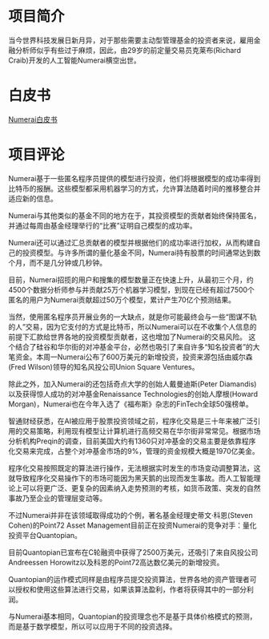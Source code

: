 # 项目简介
当今世界科技发展日新月异，对于那些需要主动型管理基金的投资者来说，雇用金融分析师似乎有些过于麻烦，因此，由29岁的前定量交易员克莱布(Richard Craib)开发的人工智能Numerai横空出世。
# 白皮书
[Numerai白皮书]("../refs/Numerai白皮书.pdf")
# 项目评论
Numerai基于一些匿名程序员提供的模型进行投资，他们将根据模型的成功率得到比特币的报酬。这些模型都采用机器学习的方式，允许算法随着时间的推移整合并适应新的信息。

Numerai与其他类似的基金不同的地方在于，其投资模型的贡献者始终保持匿名，并通过每周由基金经理举行的“比赛”证明自己模型的成功率。

Numerai还可以通过汇总贡献者的模型并根据他们的成功率进行加权，从而构建自己的投资模型。与许多所谓的量化基金不同，Numerai持有股票的时间通常达到数个月，而不是几分钟或几秒钟。

目前，Numerai招揽的用户和搜集的模型数量正在快速上升，从最初三个月，约4500个数据分析师参与并贡献25万个机器学习模型，到现在已经有超过7500个匿名的用户为Numerai贡献超过50万个模型，累计产生70亿个预测结果。

当然，使用匿名程序员开展业务的一大缺点，就是你可能最终会与一些“图谋不轨的人”交易，因为它支付的方式是比特币，所以Numerai可以在不收集个人信息的前提下汇款给世界各地的投资模型贡献者，这也增加了Numerai的交易风险。
这个结合了硅谷和华尔街的对冲基金平台，必然也吸引了来自许多“知名投资者”的大笔资金。本周一Numerai公布了600万美元的新增投资，投资来源包括由威尔森(Fred Wilson)领导的知名风投公司Union Square Ventures。

除此之外，加入Numerai的还包括奇点大学的创始人戴曼迪斯(Peter Diamandis)以及获得惊人成功的对冲基金Renaissance Technologies的创始人摩根(Howard Morgan)，Numerai也在今年入选了《福布斯》杂志的FinTech全球50强榜单。

智通财经获悉，在AI被应用于股票投资领域之前，程序化交易是三十年来被广泛引用的交易策略，利用现有模型让计算机进行高频交易在华尔街非常常见。根据市场分析机构Preqin的调查，目前美国大约有1360只对冲基金的交易主要是依靠程序化交易来完成，占整个对冲基金市场的9%，管理的资金规模大概是1970亿美金。

程序化交易按照既定的算法进行操作，无法根据实时发生的市场变动调整算法，这就导致程序化交易操作下的市场可能因为黑天鹅的出现而发生事故。而人工智能理论上可以将更广泛、更复杂的因素纳入走势预测的考核，如货币政策、突发的自然事故乃至企业的管理层变动等。

不过Numerai并非在该领域取得成功的个例，著名基金经理史蒂文·科恩(Steven Cohen)的Point72 Asset Management目前正在投资Numerai的竞争对手：量化投资平台Quantopian。

目前Quantopian已宣布在C轮融资中获得了2500万美元，还吸引了来自风投公司Andreessen Horowitz以及科恩的Point72高达数亿美元的新增投资。

Quantopian的运作模式同样是由程序员提交投资算法，世界各地的资产管理者可以授权和使用这些算法进行交易，如果该算法盈利，作者将获得其中的一部分利润。

与Numerai基本相同，Quantopian的投资理念也不是基于具体价格模式的预测，而是基于数学模型，所以可以应用于不同的投资选择。
